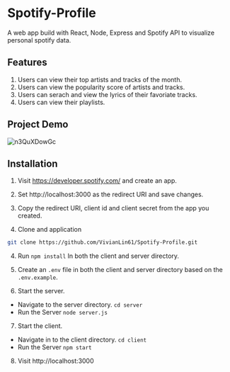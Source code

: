 # Spotify-Profile

A web app build with React, Node, Express and Spotify API to visualize personal spotify data.

## Features

1. Users can view their top artists and tracks of the month.
2. Users can view the popularity score of artists and tracks.
3. Users can serach and view the lyrics of their favoriate tracks.
4. Users can view their playlists.  

## Project Demo

![n3QuXDowGc](https://user-images.githubusercontent.com/33815743/126704105-d97066f7-ebcd-4083-8ed0-98e2215bd843.gif)

## Installation

1. Visit https://developer.spotify.com/ and create an app.

2. Set http://localhost:3000 as the redirect URI and save changes.

3. Copy the redirect URI, client id and client secret from the app you created.

3. Clone and application

``` bash
git clone https://github.com/VivianLin61/Spotify-Profile.git
```

4. Run ```npm install``` In both the client and server directory.

5. Create an ```.env``` file in both the client and server directory based on the ```.env.example```.

6. Start the server.
- Navigate to the server directory. `cd server`
- Run the Server `node server.js`
7. Start the client.
- Navigate in to the client directory. `cd client`
- Run the Server `npm start`

8. Visit http://localhost:3000
